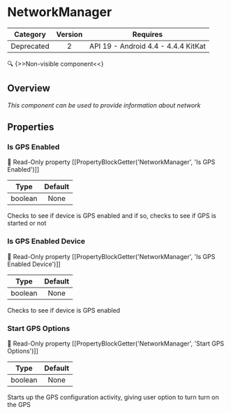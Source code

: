 # NetworkManager

| Category | Version | Requires |
|:--------:|:-------:|:--------:|
|Deprecated|2|API 19 - Android 4.4 - 4.4.4 KitKat|

:mag: {>>Non-visible component<<}

## Overview

_This component can be used to provide information about network_

## Properties

### Is GPS Enabled



:eyes: Read-Only property
[[PropertyBlockGetter('NetworkManager', 'Is GPS Enabled')]]

| Type | Default |
|:----:|:-------:|
|boolean|None|

Checks to see if device is GPS enabled and if so, checks to see if GPS is started or not

### Is GPS Enabled Device



:eyes: Read-Only property
[[PropertyBlockGetter('NetworkManager', 'Is GPS Enabled Device')]]

| Type | Default |
|:----:|:-------:|
|boolean|None|

Checks to see if device is GPS enabled

### Start GPS Options



:eyes: Read-Only property
[[PropertyBlockGetter('NetworkManager', 'Start GPS Options')]]

| Type | Default |
|:----:|:-------:|
|boolean|None|

Starts up the GPS configuration activity, giving user option to turn turn on the GPS